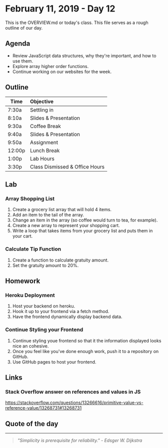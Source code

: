 # February 11, 2019 - Day 12 

This is the OVERVIEW.md or today's class. This file serves as a rough outline of our day. 

## Agenda

- Review JavaScript data structures, why they're important, and how to use them.
- Explore array higher order functions. 
- Continue working on our websites for the week. 


## Outline

| Time   | Objective                        |
| -------|:---------------------------------|
| 7:30a  | Settling in                      |
| 8:10a  | Slides & Presentation            |
| 9:30a  | Coffee Break                     |
| 9:40a  | Slides & Presentation            |
| 9:50a  | Assignment                       |
| 12:00p | Lunch Break                      |
| 1:00p  | Lab Hours                        |
| 3:30p  | Class Dismissed & Office Hours   |


## Lab

### Array Shopping List

1. Create a grocery list array that will hold 4 items. 
2. Add an item to the tail of the array. 
3. Change an item in the array (so coffee would turn to tea, for example).
4. Create a new array to represent your shopping cart. 
5. Write a loop that takes items from your grocery list and puts them in your cart. 

### Calculate Tip Function

1. Create a function to calculate gratuity amount.
2. Set the gratuity amount to 20%. 


## Homework

### Heroku Deployment

1. Host your backend on heroku.
2. Hook it up to your frontend via a fetch method. 
3. Have the frontend dynamically display backend data. 


### Continue Styling your Frontend 

1. Continue styling youe frontend so that it the information displayed looks nice an cohesive.
2. Once you feel like you've done enough work, push it to a repository on GitHub.
3. Use GitHub pages to host your frontend. 

## Links 

### Stack Overflow answer on references and values in JS

https://stackoverflow.com/questions/13266616/primitive-value-vs-reference-value/13268731#13268731


## Quote of the day
---
>*"Simplicity is prerequisite for reliability." - Edsger W. Dijkstra*


